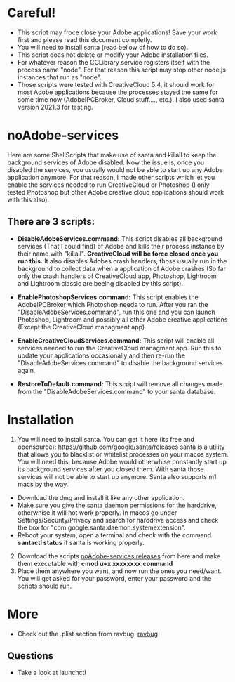 # Careful!
- This script may froce close your Adobe applications! Save your work first and please read this document completly.
- You will need to install santa (read bellow of how to do so).
- This script does not delete or modify your Adobe installation files.
- For whatever reason the CCLibrary service registers itself with the process name "node". For that reason this script may stop other node.js instances that run as "node".
- Those scripts were tested with CreativeCloud 5.4, it should work for most Adobe applications because the processes stayed the same for some time now (AdobeIPCBroker, Cloud stuff...., etc.). I also used santa version 2021.3 for testing.

# noAdobe-services
Here are some ShellScripts that make use of santa and killall to keep the background services of Adobe disabled. Now the issue is, once you disabled the services, you usually would not be able to start up any Adobe application anymore. For that reason, I made other scripts which let you enable the services needed to run CreativeCloud or Photoshop (I only tested Photoshop but other Adobe creative cloud applications should work with this also).

## There are 3 scripts:
- **DisableAdobeServices.command:**
This script disables all background services (That I could find) of Adobe and kills their process instance by their name with "killall". **CreativeCloud will be force closed once you run this.** It also disables Adobes crash handlers, those usually run in the background to collect data when a application of Adobe crashes (So far only the crash handlers of CreativeCloud app, Photoshop, Lightroom and Lightroom classic are beeing disabled by this script).

- **EnablePhotoshopServices.command:**
This script enables the AdobeIPCBroker which Photoshop needs to run. After you ran the "DisableAdobeServices.command", run this one and you can launch Photoshop, Lightroom and possibly all other Adobe creative applications (Except the CreativeCloud managment app).

- **EnableCreativeCloudServices.command:**
This script will enable all services needed to run the CreativeCloud managment app. Run this to update your applications occasionally and then re-run the "DisableAdobeServices.command" to disable the background services again.

- **RestoreToDefault.command:**
This script will remove all changes made from the "DisableAdobeServices.command" to your santa database.

# Installation
1. You will need to install santa. You can get it here (its free and opensource): https://github.com/google/santa/releases
santa is a utility that allows you to blacklist or whitelist processes on your macos system. You will need this, because Adobe would otherwhise constantly start up its background services after you closed them. With santa those services will not be able to start up anymore. Santa also supports m1 macs by the way.
- Download the dmg and install it like any other application.
- Make sure you give the santa daemon permissions for the harddrive, otherwhise it will not work properly. In macos go under Settings/Security/Privacy and search for harddrive access and check the box for "com.google.santa.daemon.systemextension".
- Reboot your system, open a terminal and check with the command **santactl status** if santa is working properly.
2. Download the scripts [noAdobe-services releases](https://github.com/MyPictures/noAdobe-services/releases) from here and make them executable with **cmod u+x xxxxxxxx.command**
3. Place them anywhere you want, and now run the ones you need/want. You will get asked for your password, enter your password and the scripts should run.

# More
- Check out the .plist section from ravbug. [ravbug](https://www.ravbug.com/tutorials/stop-adobe-daemons/)

## Questions
- Take a look at launchctl

